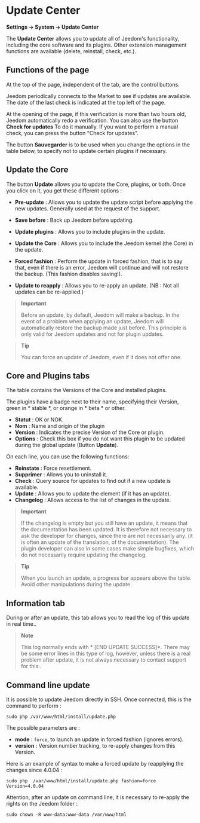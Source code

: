 # Update Center
**Settings → System → Update Center**


The **Update Center** allows you to update all of Jeedom&#39;s functionality, including the core software and its plugins.
Other extension management functions are available (delete, reinstall, check, etc.).


## Functions of the page

At the top of the page, independent of the tab, are the control buttons.

Jeedom periodically connects to the Market to see if updates are available. The date of the last check is indicated at the top left of the page.

At the opening of the page, if this verification is more than two hours old, Jeedom automatically redo a verification.
You can also use the button **Check for updates** To do it manually.
If you want to perform a manual check, you can press the button "Check for updates".

The button **Sauvegarder** is to be used when you change the options in the table below, to specify not to update certain plugins if necessary.

## Update the Core

The button **Update** allows you to update the Core, plugins, or both.
Once you click on it, you get these different options :
- **Pre-update** : Allows you to update the update script before applying the new updates. Generally used at the request of the support.
- **Save before** : Back up Jeedom before updating.
- **Update plugins** : Allows you to include plugins in the update.
- **Update the Core** : Allows you to include the Jeedom kernel (the Core) in the update.

- **Forced fashion** : Perform the update in forced fashion, that is to say that, even if there is an error, Jeedom will continue and will not restore the backup. (This fashion disables saving!).
- **Update to reapply** : Allows you to re-apply an update. (NB : Not all updates can be re-applied.)

> **Important**
>
> Before an update, by default, Jeedom will make a backup. In the event of a problem when applying an update, Jeedom will automatically restore the backup made just before. This principle is only valid for Jeedom updates and not for plugin updates.

> **Tip**
>
> You can force an update of Jeedom, even if it does not offer one.

## Core and Plugins tabs

The table contains the Versions of the Core and installed plugins.

The plugins have a badge next to their name, specifying their Version, green in * stable *, or orange in * beta * or other.

- **Statut** : OK or NOK.
- **Nom** : Name and origin of the plugin
- **Version** : Indicates the precise Version of the Core or plugin.
- **Options** : Check this box if you do not want this plugin to be updated during the global update (Button **Update**).

On each line, you can use the following functions:

- **Reinstate** : Force resettlement.
- **Supprimer** : Allows you to uninstall it.
- **Check** : Query source for updates to find out if a new update is available.
- **Update** : Allows you to update the element (if it has an update).
- **Changelog** : Allows access to the list of changes in the update.

> **Important**
>
> If the changelog is empty but you still have an update, it means that the documentation has been updated. It is therefore not necessary to ask the developer for changes, since there are not necessarily any. (it is often an update of the translation, of the documentation).
> The plugin developer can also in some cases make simple bugfixes, which do not necessarily require updating the changelog.

> **Tip**
>
> When you launch an update, a progress bar appears above the table. Avoid other manipulations during the update.

## Information tab

During or after an update, this tab allows you to read the log of this update in real time..

> **Note**
>
> This log normally ends with * [END UPDATE SUCCESS]*. There may be some error lines in this type of log, however, unless there is a real problem after update, it is not always necessary to contact support for this..

## Command line update

It is possible to update Jeedom directly in SSH.
Once connected, this is the command to perform :

``````sudo php /var/www/html/install/update.php``````

The possible parameters are :

- **mode** : ``force``, to launch an update in forced fashion (ignores errors).
- **version** : Version number tracking, to re-apply changes from this Version.

Here is an example of syntax to make a forced update by reapplying the changes since 4.0.04 :

``````sudo php  /var/www/html/install/update.php fashion=force Version=4.0.04``````

Attention, after an update on command line, it is necessary to re-apply the rights on the Jeedom folder :

``````sudo chown -R www-data:www-data /var/www/html``````
